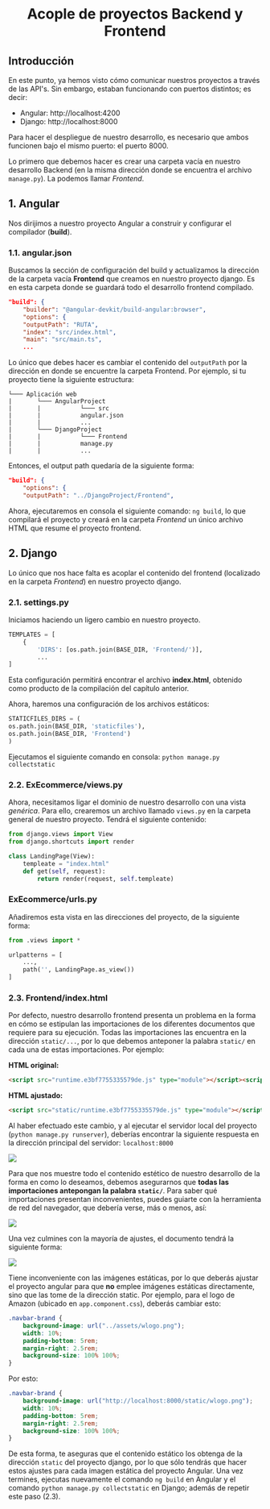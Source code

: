 <h1 align="center">Acople de proyectos Backend y Frontend</h1>

## Introducción

En este punto, ya hemos visto cómo comunicar nuestros proyectos a través de las API's. Sin embargo, estaban funcionando con puertos distintos; es decir: 

* Angular: http://localhost:4200
* Django:  http://localhost:8000

Para hacer el despliegue de nuestro desarrollo, es necesario que ambos funcionen bajo el mismo puerto: el puerto 8000.

Lo primero que debemos hacer es crear una carpeta vacía en nuestro desarrollo Backend (en la misma dirección donde se encuentra el archivo `manage.py`). La podemos llamar _Frontend_.

## 1. Angular

Nos dirijimos a nuestro proyecto Angular a construir y configurar el compilador (__build__).

### 1.1. angular.json

Buscamos la sección de configuración del build y actualizamos la dirección de la carpeta vacía __Frontend__ que creamos en nuestro proyecto django. Es en esta carpeta donde se guardará todo el desarrollo frontend compilado.

```JSON
"build": {
    "builder": "@angular-devkit/build-angular:browser",
    "options": {
    "outputPath": "RUTA",
    "index": "src/index.html",
    "main": "src/main.ts",
    ...
```

Lo único que debes hacer es cambiar el contenido del `outputPath` por la dirección en donde se encuentre la carpeta Frontend. Por ejemplo, si tu proyecto tiene la siguiente estructura:

```
└─── Aplicación web
|       └─── AngularProject
|       |           └─── src
|       |           angular.json
|       |           ...
|       └─── DjangoProject
|       |           └─── Frontend
|       |           manage.py
|       |           ...
```

Entonces, el output path quedaría de la siguiente forma:

```JSON
"build": {
    "options": {
    "outputPath": "../DjangoProject/Frontend",
```

Ahora, ejecutaremos en consola el siguiente comando: `ng build`, lo que compilará el proyecto y creará en la carpeta _Frontend_ un único archivo HTML que  resume el proyecto frontend.

## 2. Django

Lo único que nos hace falta es acoplar el contenido del frontend (localizado en la carpeta _Frontend_) en nuestro proyecto django.

<h3>2.1. settings.py</h3>

Iniciamos haciendo un ligero cambio en nuestro proyecto.

```PYTHON
TEMPLATES = [
    {
        'DIRS': [os.path.join(BASE_DIR, 'Frontend/')],
        ...
]
```

Esta configuración permitirá encontrar el archivo __index.html__, obtenido como producto de la compilación del capítulo anterior.

Ahora, haremos una configuración de los archivos estáticos:

```PYTHON
STATICFILES_DIRS = (
os.path.join(BASE_DIR, 'staticfiles'),
os.path.join(BASE_DIR, 'Frontend')
)
```

Ejecutamos el siguiente comando en consola: `python manage.py collectstatic`

<h3>2.2. ExEcommerce/views.py</h3>

Ahora, necesitamos ligar el dominio de nuestro desarrollo con una vista _genérica_. Para ello, crearemos un archivo llamado `views.py` en la carpeta general de nuestro proyecto. Tendrá el siguiente contenido:

```PYTHON
from django.views import View
from django.shortcuts import render

class LandingPage(View):
    templeate = "index.html"
    def get(self, request):
        return render(request, self.templeate)
```

### ExEcommerce/urls.py

Añadiremos esta vista en las direcciones del proyecto, de la siguiente forma:

```PYTHON
from .views import *

urlpatterns = [
    ...,
    path('', LandingPage.as_view())
]
```

<h3>2.3. Frontend/index.html</h3>

Por defecto, nuestro desarrollo frontend presenta un problema en la forma en cómo se estipulan las importaciones de los diferentes documentos que requiere para su ejecución. Todas las importaciones las encuentra en la dirección `static/...`, por lo que debemos anteponer la palabra `static/` en cada una de estas importaciones. Por ejemplo:

__HTML original:__

```HTML
<script src="runtime.e3bf7755335579de.js" type="module"></script><script src="polyfills.9bd9464340c55959.js" type="module"></script><script src="scripts.b720b1a211162d87.js" defer></script><script src="main.d09449fba5b00ffe.js" type="module"></script>
```

__HTML ajustado:__

```HTML
<script src="static/runtime.e3bf7755335579de.js" type="module"></script><script src="static/polyfills.9bd9464340c55959.js" type="module"></script><script src="static/scripts.b720b1a211162d87.js" defer></script><script src="static/main.d09449fba5b00ffe.js" type="module"></script>
```

Al haber efectuado este cambio, y al ejecutar el servidor local del proyecto (`python manage.py runserver`), deberías encontrar la siguiente respuesta en la dirección principal del servidor: `localhost:8000`

![](Images/inicial.PNG)

Para que nos muestre todo el contenido estético de nuestro desarrollo de la forma en como lo deseamos, debemos asegurarnos que __todas las importaciones antepongan la palabra `static/`__. Para saber qué importaciones presentan inconvenientes, puedes guiarte con la herramienta de red del navegador, que debería verse, más o menos, así:

![](Images/red.PNG)

Una vez culmines con la mayoría de ajustes, el documento tendrá la siguiente forma:

![](Images/semifinal.PNG)

Tiene inconveniente con las imágenes estáticas, por lo que deberás ajustar el proyecto angular para que __no__ emplee imágenes estáticas directamente, sino que las tome de la dirección static. Por ejemplo, para el logo de Amazon (ubicado en `app.component.css`), deberás cambiar esto:

```CSS
.navbar-brand {
    background-image: url("../assets/wlogo.png");
    width: 10%;
    padding-bottom: 5rem;
    margin-right: 2.5rem;
    background-size: 100% 100%;
}
```

Por esto:

```CSS
.navbar-brand {
    background-image: url("http://localhost:8000/static/wlogo.png");
    width: 10%;
    padding-bottom: 5rem;
    margin-right: 2.5rem;
    background-size: 100% 100%;
}
```

De esta forma, te aseguras que el contenido estático los obtenga de la dirección `static` del proyecto django, por lo que sólo tendrás que hacer estos ajustes para cada imagen estática del proyecto Angular. Una vez termines, ejecutas nuevamente el comando `ng build` en Angular y el comando `python manage.py collectstatic` en Django; además de repetir este paso (2.3).